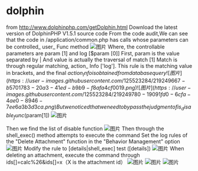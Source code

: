 # dolphin
from http://www.dolphinphp.com/getDolphin.html Download the latest version of DolphinPHP V1.5.1 source code From the code audit,We can see that the code in /application/common.php has calls whose parameters can be controlled_ user_ Func method
![图片](https://user-images.githubusercontent.com/125523284/219248886-94cbaa8e-99f5-4729-baa9-3dd8d0b05a4d.png)
Where, the controllable parameters are param [1] and log [$param [0]]
First, param is the value separated by |
And value is actually the traversal of match [1]
Match is through regular matching, action_ Info ['log']. This rule is the matching value in brackets, and the final $action_ Info is obtained from database query
![图片](https://user-images.githubusercontent.com/125523284/219249667-b5701783-20a3-41ed-b9b9-f8afa4cf0019.png)
![图片](https://user-images.githubusercontent.com/125523284/219249780-19091fd0-6cfa-4ae0-8946-7ee6a3b3d3ca.png)
But we noticed that we need to bypass the judgment of is_disable_func($param[1])
![图片](https://user-images.githubusercontent.com/125523284/219249969-cdcc934a-93c9-4c87-86cc-c0b1825f56dd.png)

Then we find the list of disable function
![图片](https://user-images.githubusercontent.com/125523284/219250133-58105c94-8bb3-4e66-80d9-f1038e5dc98e.png)
Then through the shell_exec() method attempts to execute the command
Set the log rules of the "Delete Attachment" function in the "Behavior Management" option
![图片](https://user-images.githubusercontent.com/125523284/219251224-90042a0a-3405-4f42-b3a2-442e2fbe6c91.png)
Modify the rule to [details|shell_exec] test ([details])
![图片](https://user-images.githubusercontent.com/125523284/219251679-3dbdda5a-f1c9-4530-b06a-2b746e0017d5.png)
When deleting an attachment, execute the command through ids[]=calc%26&ids[]=x（X is the attachment id）
![图片](https://user-images.githubusercontent.com/125523284/219252248-47470c99-0252-490f-8150-d24ebf118dd1.png)
![图片](https://user-images.githubusercontent.com/125523284/219254771-52be102c-b06d-47a2-aaf9-6f96a796f5de.png)
![图片](https://user-images.githubusercontent.com/125523284/219255213-494de84a-ca92-4b26-9ed3-8285d8942c62.png)
